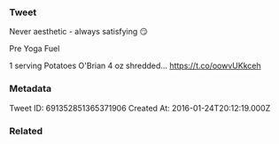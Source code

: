 ### Tweet
Never aesthetic - always satisfying 😏

Pre Yoga Fuel 

1 serving Potatoes O'Brian 
4 oz shredded… https://t.co/oowvUKkceh

### Metadata
Tweet ID: 691352851365371906
Created At: 2016-01-24T20:12:19.000Z

### Related


